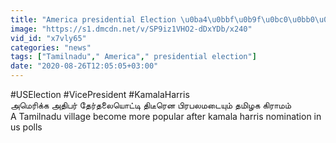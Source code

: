 ```yaml
---
title: "America presidential Election \u0ba4\u0bbf\u0b9f\u0bc0\u0bb0\u0bc6\u0ba9 \u0baa\u0bbf\u0bb0\u0baa\u0bb2\u0bae\u0b9f\u0bc8\u0baf\u0bc1\u0bae\u0bcd \u0ba4\u0bae\u0bbf\u0bb4\u0b95 \u0b95\u0bbf\u0bb0\u0bbe\u0bae\u0bae\u0bcd"
image: "https://s1.dmcdn.net/v/SP9iz1VHO2-dDxYDb/x240"
vid_id: "x7vly65"
categories: "news"
tags: ["Tamilnadu"," America"," presidential election"]
date: "2020-08-26T12:05:05+03:00"
---
```

#USElection #VicePresident #KamalaHarris  <br>அமெரிக்க அதிபர் தேர்தலையொட்டி திடீரென பிரபலமடையும் தமிழக கிராமம்  <br>A Tamilnadu village become more  popular after kamala harris nomination in us polls
